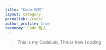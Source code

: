 ```yaml
---
title: "Code-程式"
layout: category
permalink: /code/
author_profile: true
taxonomy: Code 程式
---
```


>This is my CodeLab, 
>This is how I coding
<!--stackedit_data:
eyJoaXN0b3J5IjpbLTE2ODU5ODYxMjQsLTIxMTc0MjUzMzZdfQ
==
-->